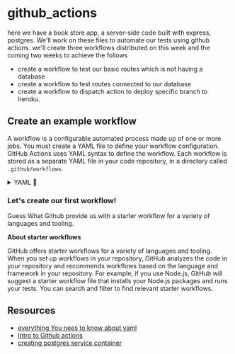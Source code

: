 # github_actions

here we have a book store app, a server-side code built with express, postgres. We'll work on these files to automate our tests using github actions. we'll create three workflows distributed on this week and the coming two weeks to achieve the follows
- create a workflow to test our basic routes which is not having a database
- create a workflow to test routes connected to our database
- create a workflow to dispatch action to deploy specific branch to heroku.
## Create an example workflow
A workflow is a configurable automated process made up of one or more jobs. You must create a YAML file to define your workflow configuration.
GitHub Actions uses YAML syntax to define the workflow. Each workflow is stored as a separate YAML file in your code repository, in a directory called `.github/workflows`.

  <details>
          <summary>YAML 🤔 </summary>
          <p>YAML is a human readable data serialization language mainly used for configuration files and in application in order to store or transmitted data. It is widely used by many programming languages like Java, Python, GoLang and as a configuration language by Kubernetes, Docker Compose, Ansible, etc.</p>
  </details>

### Let's create our first workflow!
Guess What Github provide us with a starter workflow for a variety of languages and tooling.

**About starter workflows**

GitHub offers starter workflows for a variety of languages and tooling. When you set up workflows in your repository, GitHub analyzes the code in your repository and recommends workflows based on the language and framework in your repository. For example, if you use Node.js, GitHub will suggest a starter workflow file that installs your Node.js packages and runs your tests. You can search and filter to find relevant starter workflows.


## Resources
- [everything You nees to know about yaml](https://medium.com/@mohsinzaheer1992/everything-you-need-to-know-about-yaml-9df0600c7255)
- [Intro to Github actions](https://gist.github.com/LinaYahya/c84f5fd1fc31197262f17b06998e7996)
- [creating postgres service container](https://docs.github.com/en/actions/using-containerized-services/creating-postgresql-service-containers)
